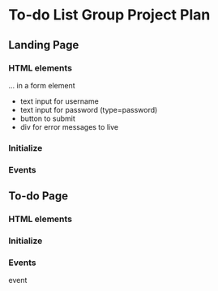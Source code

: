 # To-do List Group Project Plan

## Landing Page

### HTML elements
... in a form element
- text input for username
- text input for password (type=password)
- button to submit
- div for error messages to live

### Initialize 

### Events

## To-do Page

### HTML elements

### Initialize 

### Events

event